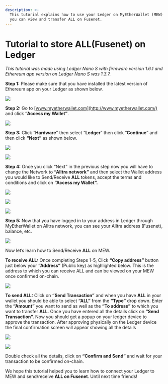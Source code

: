 ```yaml
---
description: >-
  This tutorial explains how to use your Ledger on MyEtherWallet (MEW) so that
  you can view and transfer ALL on Fusenet.
---
```


# Tutorial to store ALL\(Fusenet\) on Ledger



_This tutorial was made using Ledger Nano S with firmware version 1.6.1 and Ethereum app version on Ledger Nano S was 1.3.7._

**Step 1:** Please make sure that you have installed the latest version of Ethereum app on your Ledger as shown below.

![](../.gitbook/assets/0%20%282%29.png)

**Step 2:** Go to [www.myetherwallet.com](http://www.myetherwallet.com/) and click **“Access my Wallet”**.

![](../.gitbook/assets/1%20%285%29.png)

**Step 3:** Click “**Hardware**” then select “**Ledger**” then click “**Continue**” and then click **“Next”** as shown below.

![](../.gitbook/assets/2%20%285%29.png)

![](../.gitbook/assets/3%20%284%29.png)

**Step 4:** Once you click “Next” in the previous step now you will have to change the Network to **“Alltra network”** and then select the Wallet address you would like to Send/Receive **ALL** tokens, accept the terms and conditions and click on **“Access my Wallet”.**

![](../.gitbook/assets/4%20%285%29.png)

![](../.gitbook/assets/5%20%283%29.png)

![](../.gitbook/assets/6%20%284%29.png)

**Step 5:** Now that you have logged in to your address in Ledger through MyEtherWallet on Alltra network, you can see your Alltra address \(Fusenet\), balance, etc.

![](../.gitbook/assets/7%20%283%29.png)

Now let’s learn how to Send/Receive **ALL** on MEW.

**To receive ALL:** Once completing Steps 1-5, Click **“Copy address”** button just below your **“Address”** \(Public key\) as highlighted below. This is the address to which you can receive ALL and can be viewed on your MEW once confirmed on-chain.

![](../.gitbook/assets/8%20%283%29.png)

**To send ALL:** Click on **“Send Transaction”** and when you have **ALL** in your wallet you should be able to select **“ALL”** from the **“Type”** drop down. Enter the **“Amount”** you want to send as well as the **“To address”** to which you want to transfer **ALL**. Once you have entered all the details click on **“Send Transaction”.** Now you should get a popup on your ledger device to approve the transaction. After approving physically on the Ledger device the final confirmation screen will appear showing all the details

![](../.gitbook/assets/9%20%283%29.png)

![](../.gitbook/assets/10%20%283%29.png)

Double check all the details, click on **“Confirm and Send”** and wait for your transaction to be confirmed on-chain.

We hope this tutorial helped you to learn how to connect your Ledger to MEW and send/receive **ALL on Fusenet**. Until next time friends!

